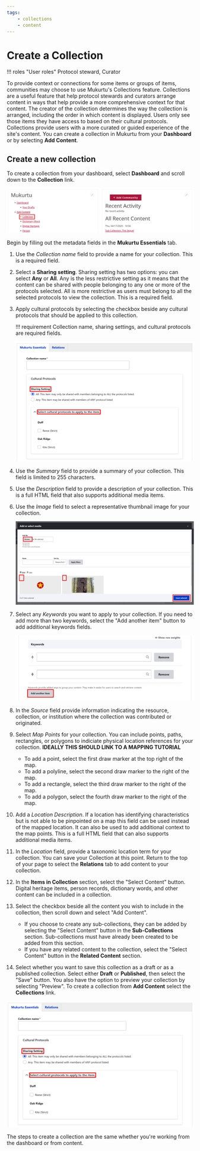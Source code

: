 ```yaml
---
tags: 
    - collections
    - content
---
```

# Create a Collection

!!! roles "User roles" 
    Protocol steward, Curator

To provide context or connections for some items or groups of items, communities may choose to use Mukurtu's Collections feature. Collections are a useful feature that help protocol stewards and curators arrange content in ways that help provide a more comprehensive context for that content. The creator of the collection determines the way the collection is arranged, including the order in which content is displayed. Users only see those items they have access to based on their cultural protocols. Collections provide users with a more curated or guided experience of the site's content. 
You can create a collection in Mukurtu from your **Dashboard** or by selecting **Add Content**.

## Create a new collection 

To create a collection from your dashboard, select **Dashboard** and scroll down to the **Collection** link. 

![The dashboard with an arrow pointing to collection](../_embeds/collections_how_to1.png)

Begin by filling out the metadata fields in the **Mukurtu Essentials** tab. 

1. Use the *Collection name* field to provide a name for your collection. This is a required field.
2. Select a **Sharing setting**. Sharing setting has two options: you can select **Any** or **All**. Any is the less restrictive setting as it means that the content can be shared with people belonging to any one or more of the protocols selected. All is more restrictive as users must belong to all the selected protocols to view the collection. This is a required field.
3. Apply cultural protocols by selecting the checkbox beside any cultural protocols that should be applied to this collection. 
    
    !!! requirement
        Collection name, sharing settings, and cultural protocols are required fields.

    ![Collection cultural protocols fields below the Mukurtu Essentials and Relations tabs with sharing settings and cultural protocols highlighted.](../_embeds/collections_how_to2.png)

4. Use the *Summary* field to provide a summary of your collection. This field is limited to 255 characters. 
5. Use the *Description* field to provide a description of your collection. This is a full HTML field that also supports additional media items.
6. Use the *Image* field to select a representative thumbnail image for your collection.
   
    ![Screenshot with the pop-up add or select media window for thumbnails with the options to upload media or select from your media library highlighted.](../_embeds/collections_how_to3.png)

7. Select any *Keywords* you want to apply to your collection. If you need to add more than two keywords, select the "Add another item" button to add additional keywords fields.

    ![Screenshot indicating the keywords fields with add another item highlighted.](../_embeds/collections_how_to4.png)

8. In the *Source* field provide information indicating the resource, collection, or institution where the collection was contributed or originated.  
9. Select *Map Points* for your collection. You can include points, paths, rectangles, or polygons to indiciate physical location references for your collection. **IDEALLY THIS SHOULD LINK TO A MAPPING TUTORIAL**
    - To add a point, select the first draw marker at the top right of the map. 
    - To add a polyline, select the second draw marker to the right of the map.
    - To add a rectangle, select the third draw marker to the right of the map.
    - To add a polygon, select the fourth draw marker to the right of the map. 
10. Add a *Location Description*. If a location has identifying characteristics but is not able to be pinpointed on a map this field can be used instead of the mapped location. It can also be used to add additional context to the map points. This is a full HTML field that can also supports additional media items.
11. In the *Location* field, provide a taxonomic location term for your collection.
    You can save your Collection at this point. Return to the top of your page to select the **Relations** tab to add content to your collection.
12. In the **Items in Collection** section, select the "Select Content" button. Digital heritage items, person records, dictionary words, and other content can be included in a collection. 
13. Select the checkbox beside all the content you wish to include in the collection, then scroll down and select "Add Content".
    - If you choose to create any sub-collections, they can be added by selecting the "Select Content" button in the **Sub-Collections** section. Sub-collections must have already been created to be added from this section.
    - If you have any related content to the collection, select the "Select Content" button in the **Related Content** section.
14. Select whether you want to save this collection as a draft or as a published collection. Select either **Draft** or **Published**, then select the "Save" button. You also have the option to preview your collection by selecting "Preview".
To create a collection from **Add Content** select the **Collections** link.

![The add content page with an arrow pointing to collections.](../_embeds/collections_how_to2.png)

The steps to create a collection are the same whether you're working from the dashboard or from content.
